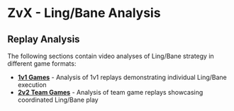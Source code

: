 # ZvX - Ling/Bane Analysis

## Replay Analysis

The following sections contain video analyses of Ling/Bane strategy in different game formats:

- **[1v1 Games](/#/textbook/starcraft_2/builds/zvx-ling-bane-1v1-analysis)** - Analysis of 1v1 replays demonstrating individual Ling/Bane execution
- **[2v2 Team Games](/#/textbook/starcraft_2/builds/zvx-ling-bane-2v2-analysis)** - Analysis of team game replays showcasing coordinated Ling/Bane play
